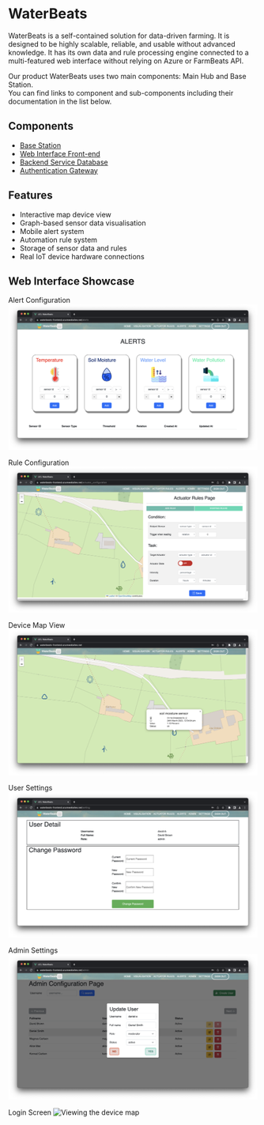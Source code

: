 # WaterBeats
WaterBeats is a self-contained solution for data-driven farming. It is designed to be highly scalable, reliable, and usable without advanced knowledge.
It has its own data and rule processing engine connected to a multi-featured web interface without relying on Azure or FarmBeats API.

Our product WaterBeats uses two main components: Main Hub and Base Station. \
You can find links to component and sub-components including their documentation in the list below.

## Components
- [Base Station](./BaseStation)
- [Web Interface Front-end](./front-end)
- [Backend Service Database](./TSDB)
- [Authentication Gateway](./AuthGateway)

## Features
- Interactive map device view
- Graph-based sensor data visualisation
- Mobile alert system
- Automation rule system
- Storage of sensor data and rules
- Real IoT device hardware connections

## Web Interface Showcase
Alert Configuration
![Adding an alert](./Media/alert_view.png)

Rule Configuration
![Adding a rule](./Media/rule_view.png)

Device Map View
![Viewing the device map](./Media/device_map_view.png)

User Settings
![Viewing the device map](./Media/user_details_view.png)

Admin Settings
![Viewing the device map](./Media/admin_config_view.png)

Login Screen
![Viewing the device map](./Media/login_view.png)
